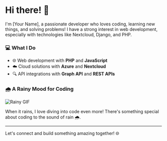 # Hi there! 👋

I'm [Your Name], a passionate developer who loves coding, learning new things, and solving problems! I have a strong interest in web development, especially with technologies like Nextcloud, Django, and PHP.

### 💻 What I Do
- 🌐 Web development with **PHP** and **JavaScript**
- ☁️ Cloud solutions with **Azure** and **Nextcloud**
- 🔍 API integrations with **Graph API** and **REST APIs**

### 🌧️ A Rainy Mood for Coding
![Rainy GIF](https://media.giphy.com/media/xT5LMLDIfxHrsN66Mw/giphy.gif)

When it rains, I love diving into code even more! There's something special about coding to the sound of rain 🌧️.

---

Let's connect and build something amazing together! 🌐

